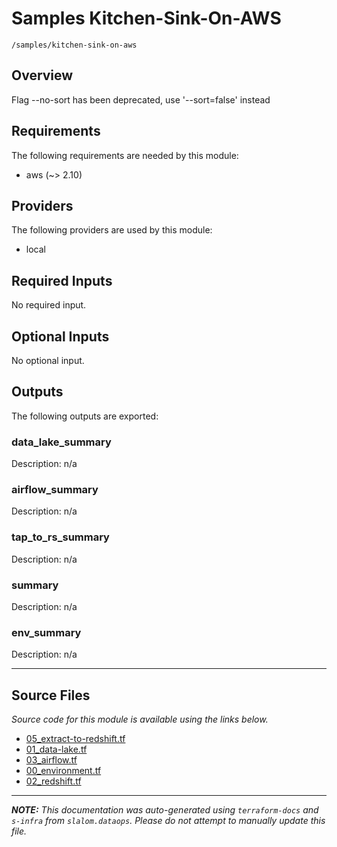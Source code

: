 
# Samples Kitchen-Sink-On-AWS

`/samples/kitchen-sink-on-aws`

## Overview


Flag --no-sort has been deprecated, use '--sort=false' instead
## Requirements

The following requirements are needed by this module:

- aws (~> 2.10)

## Providers

The following providers are used by this module:

- local

## Required Inputs

No required input.

## Optional Inputs

No optional input.

## Outputs

The following outputs are exported:

### data\_lake\_summary

Description: n/a

### airflow\_summary

Description: n/a

### tap\_to\_rs\_summary

Description: n/a

### summary

Description: n/a

### env\_summary

Description: n/a

---------------------

## Source Files

_Source code for this module is available using the links below._

* [05_extract-to-redshift.tf](https://github.com/slalom-ggp/dataops-infra/tree/main//samples/kitchen-sink-on-aws/05_extract-to-redshift.tf)
* [01_data-lake.tf](https://github.com/slalom-ggp/dataops-infra/tree/main//samples/kitchen-sink-on-aws/01_data-lake.tf)
* [03_airflow.tf](https://github.com/slalom-ggp/dataops-infra/tree/main//samples/kitchen-sink-on-aws/03_airflow.tf)
* [00_environment.tf](https://github.com/slalom-ggp/dataops-infra/tree/main//samples/kitchen-sink-on-aws/00_environment.tf)
* [02_redshift.tf](https://github.com/slalom-ggp/dataops-infra/tree/main//samples/kitchen-sink-on-aws/02_redshift.tf)

---------------------

_**NOTE:** This documentation was auto-generated using
`terraform-docs` and `s-infra` from `slalom.dataops`.
Please do not attempt to manually update this file._
